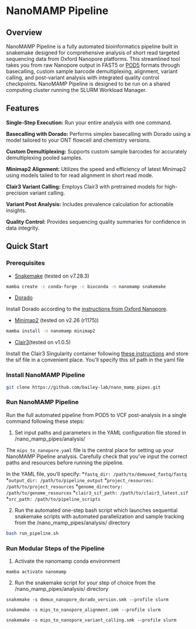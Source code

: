 # NanoMAMP Pipeline

## Overview

NanoMAMP Pipeline is a fully automated bioinformatics pipeline built in snakemake designed for comprehensive analysis of short read targeted sequencing data from Oxford Nanopore platforms. This streamlined tool takes you from raw Nanopore output in FAST5 or [POD5](https://github.com/nanoporetech/pod5-file-format) formats through basecalling, custom sample barcode demultiplexing, alignment, variant calling, and post-variant analysis with integrated quality control checkpoints. NanoMAMP Pipeline is designed to be run on a shared computing cluster running the SLURM Workload Manager.
## Features

**Single-Step Execution:** Run your entire analysis with one command.

**Basecalling with Dorado:** Performs simplex basecalling with Dorado using a model tailored to your ONT flowcell and chemistry versions.

**Custom Demultiplexing:** Supports custom sample barcodes for accurately demultiplexing pooled samples.

**Minimap2 Alignment:** Utilizes the speed and efficiency of latest Minimap2 using models tailed to  for read alignment in short read mode.

**Clair3 Variant Calling:** Employs Clair3 with pretrained models for high-precision variant calling.

**Variant Post Analysis:** Includes prevalence calculation for actionable insights.

**Quality Control:** Provides sequencing quality summaries for confidence in data integrity.
## Quick Start

### Prerequisites

* [Snakemake](https://github.com/snakemake/snakemake) (tested on v7.28.3) 
```bash
mamba create -c conda-forge -c bioconda -n nanomamp snakemake
```
* [Dorado](https://github.com/nanoporetech/dorado)

Install Dorado according to the [instructions from Oxford Nanopore](https://github.com/nanoporetech/dorado?tab=readme-ov-file#installation).

* [Minimap2](https://github.com/lh3/minimap2) (tested on v2.26 (r1175)) 
```bash
mamba install -n nanomamp minimap2
```
* [Clair3](https://github.com/HKU-BAL/Clair3)(tested on v1.0.5) 

Install the Clair3 Singularity container following [these instructions](https://github.com/HKU-BAL/Clair3?tab=readme-ov-file#option-2-singularity) and store the sif file in a convenient place. You'll specify this sif path in the yaml file
### Install NanoMAMP Pipeline

```bash
git clone https://github.com/bailey-lab/nano_mamp_pipes.git
```
### Run NanoMAMP Pipeline

Run the full automated pipeline from POD5 to VCF post-analysis in a single command following these steps:

1. Set input paths and parameters in the YAML configuration file stored in  /nano_mamp_pipes/analysis/ 

The `mips_to_nanopore.yaml` file is the central place for setting up your NanoMAMP Pipeline analysis. Carefully check that you've input the correct paths and resources before running the pipeline.

In the YAML file, you'll specify:
*`fastq_dir: /path/to/demuxed_fastq/fastq`
*`output_dir: /path/to/pipeline_output`
*`project_resources: /path/to/project_resources`
*`genome_directory: /path/to/genome_resources`
*`clair3_sif_path: /path/to/clair3_latest.sif`
*`src_path: /path/to/pipeline_scripts`

2. Run the automated one-step bash script which launches sequential snakemake scripts with automated parallelization and sample tracking from the /nano_mamp_pipes/analysis/ directory
```bash
bash run_pipeline.sh
```

### Run Modular Steps of the Pipeline

1. Activate the nanomamp conda environment

```
mamba activate nanomamp
```

2. Run the snakemake script for your step of choice from the /nano_mamp_pipes/analysis/ directory 
```
snakemake -s demux_nanopore_dorado_version.smk --profile slurm
```
```
snakemake -s mips_to_nanopore_alignment.smk --profile slurm
```
```
snakemake -s mips_to_nanopore_variant_calling.smk --profile slurm
```